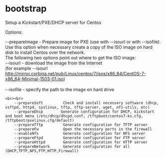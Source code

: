 # bootstrap
Setup a Kickstart/PXE/DHCP server for Centos

Options:

--prepareImage  - Prepare image for PXE (use with --isourl or with --isofile).  Use this option when necessary create a copy of the ISO image on hard disk to install Centos over the network.<br> 
The following two options point out where to get the ISO image:<br>
  --isourl <url>      - download the image from the Internet<br>
  (for example --isourl http://mirror.corbina.net/pub/Linux/centos/7/isos/x86_64/CentOS-7-x86_64-Minimal-1503-01.iso)
<br><br>
  --isofile <file>     - specify the path to the image on hard drive 
```(for example --isofile /tmp/downloads/CentOS-7-x86_64-Minimal-1503-01.iso)
<br><br>
    --prepareSoft         Check and install necessery software (dhcp, vsftpd, httpd, syslinux, tftp, tftp-server, wget, nfs-utils, etc)
    --prepareDhcp        Generate configuration for DHCP, kickstart and boot menu (/etc/dhcp/dhcpd.conf, /tftpboot/centos7-ks.cfg, /tftpboot/pxelinux.cfg/default)
    --prepareTftp         Generate configuration for TFTP server
    --prepareFw           Open the necessary ports in the firewall
    --enableNfs           Generate configuration for NFS server
    --prepareFtpd         Generate configuration for FTP server
    --prepareHttpd        Generate configuration for HTTP server
    --prepareNetwork      Generate configuration for all (DHCP,TFTP,NFS,FTP,HTTP,Firewall)
    

